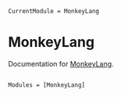 ```@meta
CurrentModule = MonkeyLang
```

# MonkeyLang

Documentation for [MonkeyLang](https://github.com/lucifer1004/MonkeyLang.jl).

```@index
```

```@autodocs
Modules = [MonkeyLang]
```
